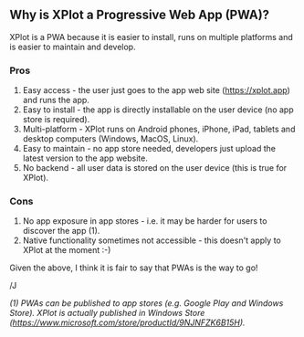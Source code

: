 ## Why is XPlot a Progressive Web App (PWA)?

XPlot is a PWA because it is easier to install, runs on multiple platforms and is easier to maintain and develop.

### Pros
1. Easy access - the user just goes to the app web site (https://xplot.app) and runs the app.
2. Easy to install - the app is directly installable on the user device (no app store is required).
3. Multi-platform - XPlot runs on Android phones, iPhone, iPad, tablets and desktop computers (Windows, MacOS, Linux).
4. Easy to maintain - no app store needed, developers just upload the latest version to the app website.
5. No backend - all user data is stored on the user device (this is true for XPlot).

### Cons
1. No app exposure in app stores - i.e. it may be harder for users to discover the app (1).
2. Native functionality sometimes not accessible - this doesn't apply to XPlot at the moment :-)

Given the above, I think it is fair to say that PWAs is the way to go!

/J


*(1) PWAs can be published to app stores (e.g. Google Play and Windows Store). XPlot is actually published in Windows Store (https://www.microsoft.com/store/productId/9NJNFZK6B15H).*
